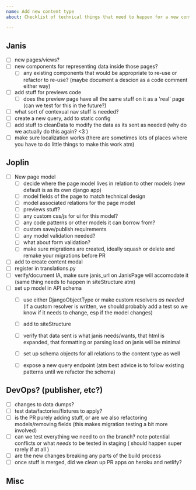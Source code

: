 ```yaml
---
name: Add new content type
about: Checklist of technical things that need to happen for a new content type to exist on alpha

---
```


## Janis
- [ ] new pages/views?
- [ ] new components for representing data inside those pages?
    - [ ] any existing components that would be appropriate to re-use or refactor to re-use? (maybe document a descion as a        code comment either way)
- [ ] add stuff for previews code
    - [ ] does the preview page have all the same stuff on it as a 'real' page (can we test for this in the future?)
- [ ] what sort of contexual nav stuff is needed?
- [ ] create a new query, add to static config
- [ ] add stuff to cleanData to modify the data as its sent as needed (why do we actually do this again? <3 ) 
- [ ] make sure localization works (there are sometimes lots of places where you have to do little things to make this work        atm) 

## Joplin
- [ ] New page model
    - [ ] decide where the page model lives in relation to other models (new default is as its own django app)
    - [ ] model fields of the page to match technical design
    - [ ] model associated relations for the page model
    - [ ] previews stuff? 
    - [ ] any custom css/js for ui for this model?
    - [ ] any code patterns or other models it can borrow from?
    - [ ] custom save/publish requirements
    - [ ] any model validation needed?
    - [ ] what about form validation?
    - [ ] make sure migrations are created, ideally squash or delete and remake your migrations before PR
- [ ] add to create content modal
- [ ] register in translations.py
- [ ] verify/document IA, make sure janis_url on JanisPage will accomodate it (same thing needs to happen in siteStructure atm)
- [ ] set up model in API schema
    - [ ] use either DjangoObjectType or make custom resolvers _as needed_ (if a custom resolver is written, we should probably           add a test so we know if it needs to change, esp if the model changes)
    - [ ] add to siteStructure
    - [ ] verify that data sent is what janis needs/wants, that html is expanded, that formatting or parsing load on janis will           be minimal
    - [ ] set up schema objects for all relations to the content type as well
    - [ ] expose a new query endpoint (atm best advice is to follow existing patterns until we refactor the schema)


## DevOps? (publisher, etc?)

- [ ] changes to data dumps? 
- [ ] test data/factories/fixtures to apply?
- [ ] is the PR purely adding stuff, or are we also refactoring models/removing fields (this makes migration testing a bit   more involved)
- [ ] can we test everything we need to on the branch? note potential conflicts or what _needs_ to be tested in staging (     should happen super rarely if at all )
- [ ] are the new changes breaking any parts of the build process
- [ ] once stuff is merged, did we clean up PR apps on heroku and netlify?

## Misc

